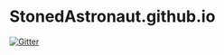 # StonedAstronaut.github.io

[![Gitter](https://badges.gitter.im/Join%20Chat.svg)](https://gitter.im/StonedAstronaut/StonedAstronaut.github.io?utm_source=badge&utm_medium=badge&utm_campaign=pr-badge&utm_content=badge)
